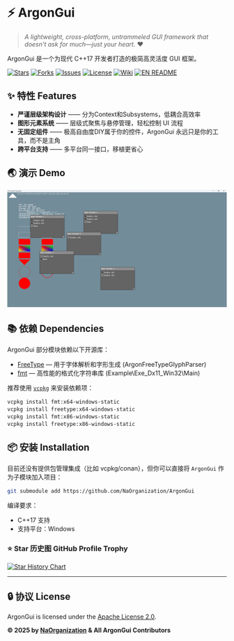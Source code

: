 # ⚡ ArgonGui

> *A lightweight, cross-platform, untrammeled GUI framework that doesn't ask for much—just your heart.* ❤️

ArgonGui 是一个为现代 C++17 开发者打造的极简高灵活度 GUI 框架。

[![Stars](https://img.shields.io/github/stars/NaOrganization/ArgonGui?style=flat)](https://github.com/NaOrganization/ArgonGui/issues)
[![Forks](https://img.shields.io/github/forks/NaOrganization/ArgonGui?style=flat)](https://github.com/NaOrganization/ArgonGui/forks)
[![Issues](https://img.shields.io/github/issues/NaOrganization/ArgonGui?style=flat)](https://github.com/NaOrganization/ArgonGui/issues)
[![License](https://img.shields.io/github/license/NaOrganization/ArgonGui?style=flat)](./LICENSE)
[![Wiki](https://img.shields.io/badge/Wiki-Available-blue?style=flat&logo=github&link=https://github.com/NaOrganization/ArgonGui/wiki)](https://github.com/NaOrganization/ArgonGui/wiki)
[![EN README](https://img.shields.io/badge/EN-README-blue?style=flat)](./README.en.md)



## ✨ 特性 Features

- **严谨层级架构设计** —— 分为Context和Subsystems，低耦合高效率
- **图形元素系统** —— 层级式聚焦与悬停管理，轻松控制 UI 流程
- **无固定组件** —— 极高自由度DIY属于你的控件，ArgonGui 永远只是你的工具，而不是主角
- **跨平台支持** —— 多平台同一接口，移植更省心

## 🌏 演示 Demo

![](./Images/0B4A5F412A43EC9609683336DFF56C22.png)

## 📚 依赖 Dependencies

ArgonGui 部分模块依赖以下开源库：

- [FreeType](https://freetype.org) — 用于字体解析和字形生成 (ArgonFreeTypeGlyphParser)
- [fmt](https://github.com/fmtlib/fmt) — 高性能的格式化字符串库 (Example\Exe_Dx11_Win32\Main)

推荐使用 [`vcpkg`](https://github.com/microsoft/vcpkg) 来安装依赖项：
```bash
vcpkg install fmt:x64-windows-static
vcpkg install freetype:x64-windows-static
vcpkg install fmt:x86-windows-static
vcpkg install freetype:x86-windows-static
```

## 📦 安装 Installation

目前还没有提供包管理集成（比如 vcpkg/conan），但你可以直接将 `ArgonGui` 作为子模块加入项目：

```bash
git submodule add https://github.com/NaOrganization/ArgonGui
```

编译要求：
- C++17 支持
- 支持平台：Windows

### ⭐ Star 历史图 GitHub Profile Trophy

[![Star History Chart](https://api.star-history.com/svg?repos=NaOrganization/ArgonGui&type=Date)](https://www.star-history.com/#NaOrganization/ArgonGui&Date)

---

## 🔒 协议 License

ArgonGui is licensed under the [Apache License 2.0](./LICENSE).

**© 2025 by [NaOrganization](https://github.com/NaOrganization) & All ArgonGui Contributors**
